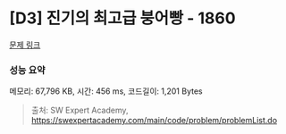 # [D3] 진기의 최고급 붕어빵 - 1860 

[문제 링크](https://swexpertacademy.com/main/code/problem/problemDetail.do?contestProbId=AV5LsaaqDzYDFAXc) 

### 성능 요약

메모리: 67,796 KB, 시간: 456 ms, 코드길이: 1,201 Bytes



> 출처: SW Expert Academy, https://swexpertacademy.com/main/code/problem/problemList.do